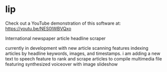 # lip

Check out a YouTube demonstration of this software at: https://youtu.be/NES0IWBVQxo

International newspaper article headline scraper

currently in development with new article scanning features indexing articles by headline keywords, images, and timestamps.  i am adding a new text to speech feature to rank and scrape articles to compile multimedia file featuring synthesized voiceover with image slideshow

